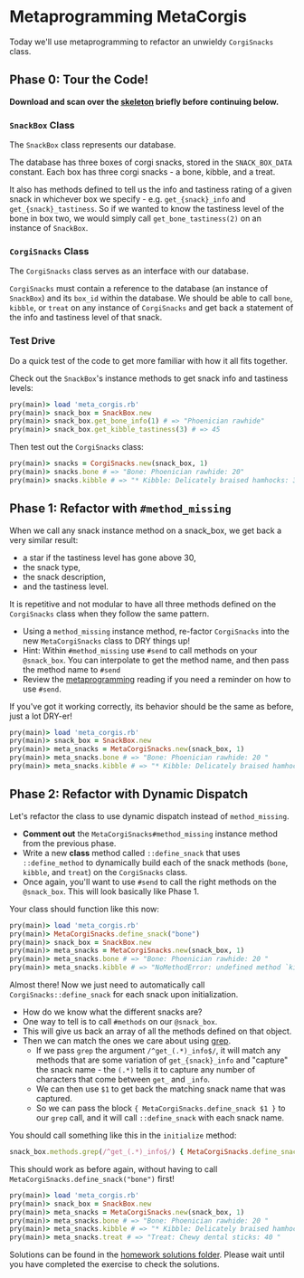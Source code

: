 # Metaprogramming MetaCorgis

Today we'll use metaprogramming to refactor an unwieldy `CorgiSnacks` class.

## Phase 0: Tour the Code!

**Download and scan over the [skeleton][skeleton] briefly before
continuing below.**

[skeleton]: skeleton.zip?raw=true

### `SnackBox` Class

The `SnackBox` class represents our database.

The database has three boxes of corgi snacks, stored in the
`SNACK_BOX_DATA` constant. Each box has three corgi snacks - a bone,
kibble, and a treat.

It also has methods defined to tell us the info and tastiness rating of a
given snack in whichever box we specify - e.g. `get_{snack}_info` and
`get_{snack}_tastiness`. So if we wanted to know the tastiness level of
the bone in box two, we would simply call `get_bone_tastiness(2)` on an
instance of `SnackBox`.

### `CorgiSnacks` Class

The `CorgiSnacks` class serves as an interface with our database.

`CorgiSnacks` must contain a reference to the database
(an instance of `SnackBox`) and its `box_id` within the database.
We should be able to call `bone`, `kibble`, or `treat` on any instance of
`CorgiSnacks` and get back a statement of the info and tastiness level of
that snack.

### Test Drive

Do a quick test of the code to get more familiar with how it all fits
together.

Check out the `SnackBox`'s instance methods to get snack info and
tastiness levels:

```ruby
pry(main)> load 'meta_corgis.rb'
pry(main)> snack_box = SnackBox.new
pry(main)> snack_box.get_bone_info(1) # => "Phoenician rawhide"
pry(main)> snack_box.get_kibble_tastiness(3) # => 45
```

Then test out the `CorgiSnacks` class:

```ruby
pry(main)> snacks = CorgiSnacks.new(snack_box, 1)
pry(main)> snacks.bone # => "Bone: Phoenician rawhide: 20"
pry(main)> snacks.kibble # => "* Kibble: Delicately braised hamhocks: 33"
```

## Phase 1: Refactor with `#method_missing`

When we call any snack instance method on a snack_box, we get back a very
similar result:

  + a star if the tastiness level has gone above 30,
  + the snack type,
  + the snack description,
  + and the tastiness level.

It is repetitive and not modular to have all three methods defined on the
`CorgiSnacks` class when they follow the same pattern.

+ Using a `method_missing` instance method, re-factor `CorgiSnacks` into
the new `MetaCorgiSnacks` class to DRY things up!
+ Hint: Within `#method_missing` use `#send` to call methods on your
`@snack_box`. You can interpolate to get the method name, and then pass
the method name to `#send`
+ Review the [metaprogramming][meta_reading] reading if you need a
reminder on how to use `#send`.

If you've got it working correctly, its behavior should be the same as
before, just a lot DRY-er!

```ruby
pry(main)> load 'meta_corgis.rb'
pry(main)> snack_box = SnackBox.new
pry(main)> meta_snacks = MetaCorgiSnacks.new(snack_box, 1)
pry(main)> meta_snacks.bone # => "Bone: Phoenician rawhide: 20 "
pry(main)> meta_snacks.kibble # => "* Kibble: Delicately braised hamhocks: 33"
```

## Phase 2: Refactor with Dynamic Dispatch

Let's refactor the class to use dynamic dispatch instead of
`method_missing`.

+ **Comment out** the `MetaCorgiSnacks#method_missing` instance method
from the previous phase.
+ Write a new **class** method called `::define_snack` that uses
`::define_method` to dynamically build each of the snack methods (`bone`,
`kibble`, and `treat`) on the `CorgiSnacks` class.
+ Once again, you'll want to use `#send` to call the right methods on the
`@snack_box`. This will look basically like Phase 1.

Your class should function like this now:
```ruby
pry(main)> load 'meta_corgis.rb'
pry(main)> MetaCorgiSnacks.define_snack("bone")
pry(main)> snack_box = SnackBox.new
pry(main)> meta_snacks = MetaCorgiSnacks.new(snack_box, 1)
pry(main)> meta_snacks.bone # => "Bone: Phoenician rawhide: 20 "
pry(main)> meta_snacks.kibble # => "NoMethodError: undefined method `kibble'...""
```

Almost there! Now we just need to automatically call
`CorgiSnacks::define_snack` for each snack upon initialization.

+ How do we know what the different snacks are?
+ One way to tell is to call `#methods` on our `@snack_box`.
+ This will give us back an array of all the methods defined on that
object.
+ Then we can match the ones we care about using [grep][grep].
  + If we pass `grep` the argument `/^get_(.*)_info$/`, it will match any
  methods that are some variation of `get_{snack}_info` and "capture" the
  snack name - the `(.*)` tells it to capture any number of characters
  that come between `get_` and `_info`.
  + We can then use `$1` to get back the matching snack name that was
  captured.
  + So we can pass the block `{ MetaCorgiSnacks.define_snack $1 }` to our
  `grep` call, and it will call `::define_snack` with each snack name.

You should call something like this in the `initialize` method:
```ruby
snack_box.methods.grep(/^get_(.*)_info$/) { MetaCorgiSnacks.define_snack $1 }
```

This should work as before again, without having to call
`MetaCorgiSnacks.define_snack("bone")` first!

```ruby
pry(main)> load 'meta_corgis.rb'
pry(main)> snack_box = SnackBox.new
pry(main)> meta_snacks = MetaCorgiSnacks.new(snack_box, 1)
pry(main)> meta_snacks.bone # => "Bone: Phoenician rawhide: 20 "
pry(main)> meta_snacks.kibble # => "* Kibble: Delicately braised hamhocks: 33 "
pry(main)> meta_snacks.treat # => "Treat: Chewy dental sticks: 40 "
```

Solutions can be found in the [homework solutions folder][solutions].
Please wait until you have completed the exercise to check the solutions.


[grep]: http://ruby-doc.org/core-2.3.1/Enumerable.html#method-i-grep
[meta_reading]: ../../readings/metaprogramming.md
[solutions]: https://github.com/appacademy/curriculum/blob/master/sql/homeworks/solutions/meta_corgis.rb

